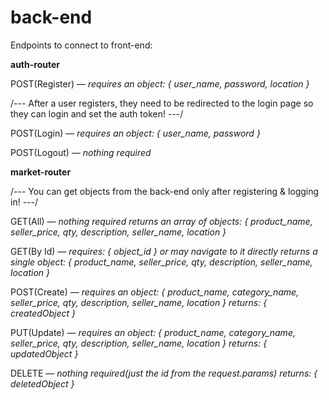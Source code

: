 # back-end

Endpoints to connect to front-end:

**auth-router**

POST(Register) — *requires an object: { user_name, password, location }*

/--- After a user registers, they need to be redirected to the login page so they can login and set the auth token! ---/

POST(Login) — *requires an object: { user_name, password }*

POST(Logout) — *nothing required*


**market-router**

/--- You can get objects from the back-end only after registering & logging in! ---/

GET(All) — *nothing required*
    *returns an array of objects: { product_name, seller_price, qty, description, seller_name, location }*

GET(By Id) — *requires: { object_id } or may navigate to it directly*
    *returns a single object: { product_name, seller_price, qty, description, seller_name, location }*

POST(Create) — *requires an object: { product_name, category_name, seller_price, qty, description, seller_name, location }* 
    *returns: { createdObject }*

PUT(Update) — *requires an object: { product_name, category_name, seller_price, qty, description, seller_name, location }* 
    *returns: { updatedObject }*

DELETE — *nothing required(just the id from the request.params)* 
    *returns: { deletedObject }*